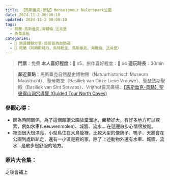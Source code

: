 ```yaml
---
title: 【馬斯垂克-景點】Monseigneur Nolenspark公園
date: 2024-11-2 00:00:10
updated: 2024-11-2 00:00:10
tags:
  - 荷蘭-馬斯垂克.海爾倫.法肯堡
  - 免費景點  
categories: 
  - 🌴 旅遊體驗分享-目前皆為自助遊
  - 🥥 荷蘭（阿姆斯特丹、烏特勒支、馬斯垂克、海爾倫、法肯堡）
---
```

>**門票**：免費
>**本人喜好程度**：🌝 x5，旅伴喜好程度：🌝 x4
>**遊玩時長**：30min
<!-- more -->
>**鄰近景點**：馬斯垂克自然歷史博物館（Natuurhistorisch Museum Maastricht）、聖母教堂（Basiliek van Onze Lieve Vrouwe）、聖瑟法斯聖殿（Basiliek van Sint Servaas）、Vrijthof露天廣場、[【馬斯垂克-景點】聖彼得山洞穴導覽 (Guided Tour North Caves)](https://taoudjiji.github.io/blog/nethland/N-spot/Guided%20Tour%20North%20Caves/?highlight=%E3%80%90%E9%A6%AC%E6%96%AF%E5%9E%82%E5%85%8B+%E6%99%AF%E9%BB%9E%E3%80%91%E8%81%96%E5%BD%BC%E5%BE%97%E5%B1%B1%E6%B4%9E%E7%A9%B4%E5%B0%8E%E8%A6%BD)
### 參觀心得：
+ 因為時間關係，為了這個超讚公園放棄溜冰，面積好大，有好多地方可以探索，例如水車(Leeuwenmolen)、城牆、流水….在這邊散步心情很放鬆。
+ 裡面很大很漂亮，小型鳥住在大鳥籠裡，比較大型的像鴿子、鴨子、天鵝會在公園到處趴趴走，還有一小區是鹿的家，除了上述動物外還有水車、城牆、流水…是散步很舒服的地方。

### 照片大合集：
之後會補上